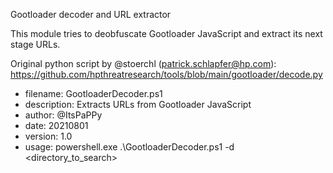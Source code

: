 Gootloader decoder and URL extractor

This module tries to deobfuscate Gootloader JavaScript and extract its next stage URLs. 

Original python script by @stoerchl (patrick.schlapfer@hp.com): https://github.com/hpthreatresearch/tools/blob/main/gootloader/decode.py

* filename: GootloaderDecoder.ps1
* description: Extracts URLs from Gootloader JavaScript
* author: @ItsPaPPy
* date: 20210801
* version: 1.0
* usage: powershell.exe .\GootloaderDecoder.ps1 -d <directory_to_search>
